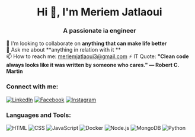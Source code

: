 

<h1 align="center">Hi 👋, I'm Meriem Jatlaoui</h1>
<h3 align="center">A passionate ia  engineer</h3>

🌱 I'm looking to collaborate on **anything that can make life better**  
💬 Ask me about **anything in relation with it **  
📫 How to reach me: meriemjatlaoui3@gmail.com 
⚡ IT Quote: **"Clean code always looks like it was written by someone who cares." — Robert C. Martin**

### Connect with me:
[![LinkedIn](https://img.shields.io/badge/LinkedIn-blue?style=flat&logo=linkedin)](https://www.linkedin.com/in/meriem-jatlaoui-832601251/ )
[![Facebook](https://img.shields.io/badge/Facebook-blue?style=flat&logo=facebook)](https://facebook.com/votre-profil)
[![Instagram](https://img.shields.io/badge/Instagram-pink?style=flat&logo=instagram)](https://instagram.com/votre-profil)

### Languages and Tools:
![HTML](https://img.shields.io/badge/-HTML-orange?logo=html5&logoColor=white)
![CSS](https://img.shields.io/badge/-CSS-blue?logo=css3&logoColor=white)
![JavaScript](https://img.shields.io/badge/-JavaScript-yellow?logo=javascript&logoColor=white)
![Docker](https://img.shields.io/badge/-Docker-blue?logo=docker&logoColor=white)
![Node.js](https://img.shields.io/badge/-Node.js-green?logo=node.js&logoColor=white)
![MongoDB](https://img.shields.io/badge/-MongoDB-green?logo=mongodb&logoColor=white)
![Python](https://img.shields.io/badge/-Python-blue?logo=python&logoColor=white)
